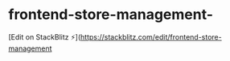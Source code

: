 # frontend-store-management-

[Edit on StackBlitz ⚡️](https://stackblitz.com/edit/frontend-store-management